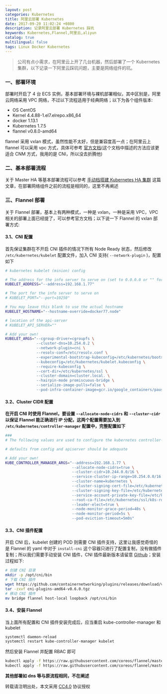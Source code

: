 ```yaml
---
layout: post
categories: Kubernetes
title: 阿里云部署 Kubernetes
date: 2017-09-20 11:02:24 +0800
description: 记录阿里云部署 Kubernetes 踩坑
keywords: Kubernetes,Flannel,阿里云,aliyun
catalog: true
multilingual: false
tags: Linux Docker Kubernetes
---
```


> 公司有点小需求，在阿里云上开了几台机器，然后部署了一个 Kubernetes 集群，以下记录一下阿里云踩坑问题，主要是网络组件的坑。


### 一、部署环境

部署时开启了 4 台 ECS 实例，基本部署环境与裸机部署相似，其中区别是，阿里云网络采用 VPC 网络，不过以下流程适用于经典网络；以下为各个组件版本:

- OS CentOS
- Kernel 4.4.88-1.el7.elrepo.x86_64
- docker 1.13.1
- Kubernetes 1.7.5
- flannel v0.8.0-amd64

flannel 采用 vxlan 模式，虽然性能不太好，但是兼容度高一点；在阿里云上 flannel 可以采用 vpc 方式，具体可参考 [官方文档](https://coreos.com/flannel/docs/latest/alicloud-vpc-backend.html)(这个文档中描述的方法应该更适合 CNM 方式，我用的是 CNI，所以没去折腾他)


### 二、基本部署流程

关于 Master HA 等基本部署流程可以参考 [手动档搭建 Kubernetes HA 集群](https://mritd.me/2017/07/21/set-up-kubernetes-ha-cluster-by-binary/) 这篇文章，在部署网络组件之前的流程是相同的，这里不再阐述

### 三、Flannel 部署

关于 Flannel 部署，基本上有两种模式，一种是 vxlan，一种是采用 VPC，VPC 相关的部署上面已经提了，可以参考官方文档；以下说一下 Flannel 的 vxlan 部署方式:

#### 3.1、CNI 配置

首先保证集群在不开启 CNI 插件的情况下所有 Node Ready 状态，然后修改 `/etc/kubernetes/kubelet` 配置文件，加入 CNI 支持( `--network-plugin` )，配置如下

``` sh
# kubernetes kubelet (minion) config

# The address for the info server to serve on (set to 0.0.0.0 or "" for all interfaces)
KUBELET_ADDRESS="--address=192.168.1.77"

# The port for the info server to serve on
# KUBELET_PORT="--port=10250"

# You may leave this blank to use the actual hostname
KUBELET_HOSTNAME="--hostname-override=docker77.node"

# location of the api-server
# KUBELET_API_SERVER=""

# Add your own!
KUBELET_ARGS="--cgroup-driver=cgroupfs \
              --cluster-dns=10.254.0.2 \
              --network-plugin=cni \
              --resolv-conf=/etc/resolv.conf \
              --experimental-bootstrap-kubeconfig=/etc/kubernetes/bootstrap.kubeconfig \
              --kubeconfig=/etc/kubernetes/kubelet.kubeconfig \
              --require-kubeconfig \
              --cert-dir=/etc/kubernetes/ssl \
              --cluster-domain=cluster.local. \
              --hairpin-mode promiscuous-bridge \
              --serialize-image-pulls=false \
              --pod-infra-container-image=gcr.io/google_containers/pause-amd64:3.0"
```

#### 3.2、Cluster CIDR 配置

**在开启 CNI 时使用 Flannel，要设置 `--allocate-node-cidrs` 和 `--cluster-cidr` 以保证 Flannel 能正确进行 IP 分配，这两个配置需要加入到 `/etc/kubernetes/controller-manager` 配置中，完整配置如下**

``` sh
###
# The following values are used to configure the kubernetes controller-manager

# defaults from config and apiserver should be adequate

# Add your own!
KUBE_CONTROLLER_MANAGER_ARGS="--address=192.168.1.77 \
                              --allocate-node-cidrs=true \
                              --cluster-cidr=10.244.0.0/16 \
                              --service-cluster-ip-range=10.254.0.0/16 \
                              --cluster-name=kubernetes \
                              --cluster-signing-cert-file=/etc/kubernetes/ssl/k8s-root-ca.pem \
                              --cluster-signing-key-file=/etc/kubernetes/ssl/k8s-root-ca-key.pem \
                              --service-account-private-key-file=/etc/kubernetes/ssl/k8s-root-ca-key.pem \
                              --root-ca-file=/etc/kubernetes/ssl/k8s-root-ca.pem \
                              --leader-elect=true \
                              --node-monitor-grace-period=40s \
                              --node-monitor-period=5s \
                              --pod-eviction-timeout=5m0s"
```

#### 3.3、CNI 插件配置

开启 CNI 后，kubelet 创建的 POD 则需要 CNI 插件支持，这里让我感觉奇怪的是 Flannel 的 yaml 中对于 `install-cni` 这个容器只进行了配置复制，没有做插件复制；所以我们需要手动安装 CNI 插件，CNI 插件最新版本请留意 [Github](https://github.com/containernetworking/plugins/releases)；安装过程如下:

``` sh
# 创建 CNI 目录
mkdir -p /opt/cni/bin
# 下载 CNI 插件
wget https://github.com/containernetworking/plugins/releases/download/v0.6.0/cni-plugins-amd64-v0.6.0.tgz
tar -zxvf cni-plugins-amd64-v0.6.0.tgz
# 移动 CNI 插件
mv bridge flannel host-local loopback /opt/cni/bin
```

#### 3.4、安装 Flannel

当上面所有配置和 CNI 插件安装完成后，应当重启 kube-controller-manager 和 kubelet

``` sh
systemctl daemon-reload
systemctl restart kube-controller-manager kubelet
```

然后安装 Flannel 并配置 RBAC 即可

``` sh
kubectl apply -f https://raw.githubusercontent.com/coreos/flannel/master/Documentation/kube-flannel.yml
kubectl apply -f https://raw.githubusercontent.com/coreos/flannel/master/Documentation/kube-flannel-rbac.yml
```

**其他部署如 dns 等与原流程相同，不在阐述**

转载请注明出处，本文采用 [CC4.0](http://creativecommons.org/licenses/by-nc-nd/4.0/) 协议授权
